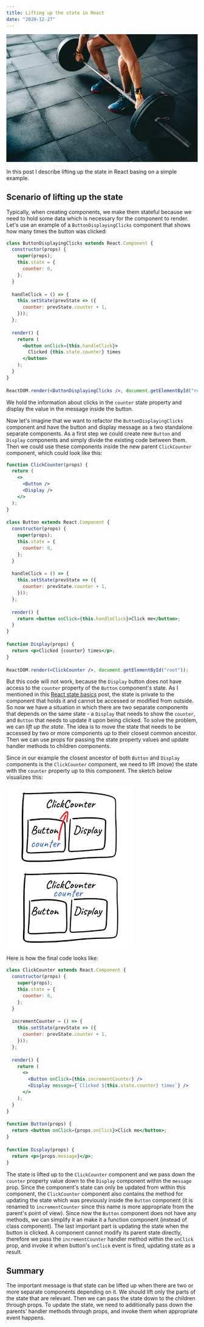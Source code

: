 ```yaml
---
title: Lifting up the state in React
date: "2020-12-27"
---
```


![Person lifting weights](./victor-freitas-nA0UDNDbxys-unsplash.jpg "Photo by [Victor Freitas](https://unsplash.com/@victorfreitas?utm_source=unsplash&utm_medium=referral&utm_content=creditCopyText) on [Unsplash](https://unsplash.com/s/photos/lifting?utm_source=unsplash&utm_medium=referral&utm_content=creditCopyText)")

In this post I describe lifting up the state in React basing on a simple example.

## Scenario of lifting up the state

Typically, when creating components, we make them stateful because we need to hold some data which is necessary for the component to render. Let's use an example of a `ButtonDisplayingClicks` component that shows how many times the button was clicked:

```jsx
class ButtonDisplayingClicks extends React.Component {
  constructor(props) {
    super(props);
    this.state = {
      counter: 0,
    };
  }

  handleClick = () => {
    this.setState(prevState => ({
      counter: prevState.counter + 1,
    }));
  };

  render() {
    return (
      <button onClick={this.handleClick}>
        Clicked {this.state.counter} times
      </button>
    );
  }
}

ReactDOM.render(<ButtonDisplayingClicks />, document.getElementById("root"));
```

We hold the information about clicks in the `counter` state property and display the value in the message inside the button.

Now let's imagine that we want to refactor the `ButtonDisplayingClicks` component and have the button and display message as a two standalone separate components. As a first step we could create new `Button` and `Display` components and simply divide the existing code between them. Then we could use these components inside the new parent `ClickCounter` component, which could look like this:

```jsx
function ClickCounter(props) {
  return (
    <>
      <Button />
      <Display />
    </>
  );
}

class Button extends React.Component {
  constructor(props) {
    super(props);
    this.state = {
      counter: 0,
    };
  }

  handleClick = () => {
    this.setState(prevState => ({
      counter: prevState.counter + 1,
    }));
  };

  render() {
    return <button onClick={this.handleClick}>Click me</button>;
  }
}

function Display(props) {
  return <p>Clicked {counter} times</p>;
}

ReactDOM.render(<ClickCounter />, document.getElementById("root"));
```

But this code will not work, because the `Display` button does not have access to the `counter` property of the `Button` component's state. As I mentioned in this [React state basics](/state) post, the state is private to the component that holds it and cannot be accessed or modified from outside. So now we have a situation in which there are two separate components that depends on the same state - a `Display` that needs to show the `counter`, and `Button` that needs to update it upon being clicked. To solve the problem, we can _lift up the state_. The idea is to move the state that needs to be accessed by two or more components up to their closest common ancestor. Then we can use props for passing the state property values and update handler methods to children components.

Since in our example the closest ancestor of both `Button` and `Display` components is the `ClickCounter` component, we need to lift (move) the state with the `counter` property up to this component. The sketch below visualizes this:

![Drawing visualising lifting the state up](./lifting-state-drawing.png "Lifting up the state from Button to ClickCounter")

Here is how the final code looks like:

```jsx
class ClickCounter extends React.Component {
  constructor(props) {
    super(props);
    this.state = {
      counter: 0,
    };
  }

  incrementCounter = () => {
    this.setState(prevState => ({
      counter: prevState.counter + 1,
    }));
  };

  render() {
    return (
      <>
        <Button onClick={this.incrementCounter} />
        <Display message={`Clicked ${this.state.counter} times`} />
      </>
    );
  }
}

function Button(props) {
  return <button onClick={props.onClick}>Click me</button>;
}

function Display(props) {
  return <p>{props.message}</p>;
}
```

The state is lifted up to the `ClickCounter` component and we pass down the `counter` property value down to the `Display` component within the `message` prop.
Since the component's state can only be updated from within this component, the `ClickCounter` component also contains the method for updating the state which was previously inside the `Button` component (it is renamed to `incrementCounter` since this name is more appropriate from the parent's point of view). Since now the `Button` component does not have any methods, we can simplify it an make it a function component (instead of class component). The last important part is updating the state when the button is clicked. A component cannot modify its parent state directly, therefore we pass the `incrementCounter` handler method within the `onClick` prop, and invoke it when button's `onClick` event is fired, updating state as a result.

## Summary

The important message is that state can be lifted up when there are two or more separate components depending on it. We should lift only the parts of the state that are relevant. Then we can pass the state down to the children through props. To update the state, we need to additionally pass down the parents' handler methods through props, and invoke them when appropriate event happens.
